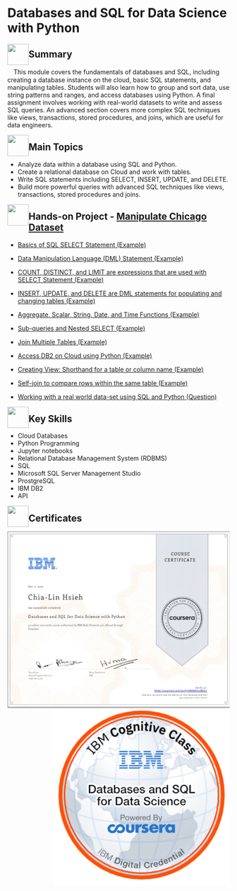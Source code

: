 # Databases and SQL for Data Science with Python


<a href="url"><img src="https://user-images.githubusercontent.com/93101704/223903588-fd196e4b-c840-495a-9207-b79ca5874349.png" align="left" height="48" width="48" ></a>
## Summary
 　This module covers the fundamentals of databases and SQL, including creating a database instance on the cloud, basic SQL statements, and manipulating tables. Students will also learn how to group and sort data, use string patterns and ranges, and access databases using Python. A final assignment involves working with real-world datasets to write and assess SQL queries. An advanced section covers more complex SQL techniques like views, transactions, stored procedures, and joins, which are useful for data engineers.


<a href="url"><img src="https://user-images.githubusercontent.com/93101704/222638742-f320726e-c9e3-4d19-a293-73edda6c7932.png" align="left" height="48" width="48" ></a>
##  Main Topics 
  * Analyze data within a database using SQL and Python.
  * Create a relational database on Cloud and work with tables.
  * Write SQL statements including SELECT, INSERT, UPDATE, and DELETE.
  * Build more powerful queries with advanced SQL techniques like views, transactions, stored procedures and joins. 
 
<a href="url"><img src="https://user-images.githubusercontent.com/93101704/224516359-7fb04da1-1521-4b0f-95be-e6af5adace81.png" align="left" height="48" width="48" ></a>
##  Hands-on Project - [Manipulate Chicago Dataset](https://github.com/ChiaLinz/IBM_Data_Science_Professional_Certificate/blob/main/06.%20%20Databases%20and%20SQL%20for%20Data%20Science%20with%20Python/Chicago%20Assignment.sql)

  * [Basics of SQL SELECT Statement (Example)](https://github.com/ChiaLinz/IBM_Data_Science_Professional_Certificate/blob/main/06.%20%20Databases%20and%20SQL%20for%20Data%20Science%20with%20Python/01.%20Basics%20of%20SQL%20SELECT%20Statement.sql)

  * [Data Manipulation Language (DML) Statement (Example)](https://github.com/ChiaLinz/IBM_Data_Science_Professional_Certificate/blob/main/06.%20%20Databases%20and%20SQL%20for%20Data%20Science%20with%20Python/02.%20INSERT%2C%20UPDATE%2C%20DELETE.sql) 

  * [COUNT, DISTINCT, and LIMIT are expressions that are used with SELECT Statement (Example)](https://github.com/ChiaLinz/IBM_Data_Science_Professional_Certificate/blob/main/06.%20%20Databases%20and%20SQL%20for%20Data%20Science%20with%20Python/04.%20CREATE%2C%20ALTER%2C%20TRUNCATE%2C%20DROP.sql)

  * [INSERT, UPDATE, and DELETE are DML statements for populating and changing tables (Example)](https://github.com/ChiaLinz/IBM_Data_Science_Professional_Certificate/blob/main/06.%20%20Databases%20and%20SQL%20for%20Data%20Science%20with%20Python/05.%20String%20Patterns%2C%20Sorting%20and%20Grouping.sql) 

  * [Aggregate, Scalar, String, Date, and Time Functions (Example)](https://github.com/ChiaLinz/IBM_Data_Science_Professional_Certificate/blob/main/06.%20%20Databases%20and%20SQL%20for%20Data%20Science%20with%20Python/06.%20Built-in%20functions%20-%20Aggregate%2C%20Scalar%2C%20String%2C%20Date%20and%20Time%20Functions.sql)

  * [Sub-queries and Nested SELECT (Example)](https://github.com/ChiaLinz/IBM_Data_Science_Professional_Certificate/blob/main/06.%20%20Databases%20and%20SQL%20for%20Data%20Science%20with%20Python/07.%20Sub-queries%20and%20Nested%20SELECTs.sql)

  * [Join Multiple Tables (Example)](https://github.com/ChiaLinz/IBM_Data_Science_Professional_Certificate/blob/main/06.%20%20Databases%20and%20SQL%20for%20Data%20Science%20with%20Python/08.%20Working%20with%20Multiple%20Tables.sql)

  * [Access DB2 on Cloud using Python (Example)](https://github.com/ChiaLinz/IBM_Data_Science_Professional_Certificate/blob/main/06.%20%20Databases%20and%20SQL%20for%20Data%20Science%20with%20Python/09.%20Creating%20tables%2C%20inserting%20and%20querying%20Data%20.ipynb)

  * [Creating View: Shorthand for a table or column name (Example)](https://github.com/ChiaLinz/IBM_Data_Science_Professional_Certificate/blob/main/06.%20%20Databases%20and%20SQL%20for%20Data%20Science%20with%20Python/12.%20Using%20Views.sql)

  * [Self-join to compare rows within the same table (Example)](https://github.com/ChiaLinz/IBM_Data_Science_Professional_Certificate/blob/main/06.%20%20Databases%20and%20SQL%20for%20Data%20Science%20with%20Python/13.%20Joins.sql)

  * [Working with a real world data-set using SQL and Python (Question)](https://github.com/ChiaLinz/IBM_Data_Science_Professional_Certificate/blob/main/06.%20%20Databases%20and%20SQL%20for%20Data%20Science%20with%20Python/11.%20Practice%20Querying%20Real%20World%20Datasets.ipynb)



 <a href="url"><img src="https://user-images.githubusercontent.com/93101704/222638910-af998087-8417-4102-be5b-6cf3c0945f51.png" align="left" height="48" width="48" ></a>
##  Key Skills 
  * Cloud Databases
  * Python Programming
  * Jupyter notebooks
  * Relational Database Management System (RDBMS)
  * SQL
  * Microsoft SQL Server Management Studio
  * ProstgreSQL
  * IBM DB2
  * API

<a href="url"><img src="https://user-images.githubusercontent.com/93101704/222639172-776dc817-d4a7-438b-bc7b-3b29c5d61f3a.png" align="left" height="48" width="48" ></a>   
 ##  Certificates 
 
   
  <a href="https://www.coursera.org/account/accomplishments/certificate/RRF6NSS2RLKU"><img src="https://github.com/ChiaLinz/IBM_Data_Science_Professional_Certificate/blob/main/06.%20%20Databases%20and%20SQL%20for%20Data%20Science%20with%20Python/IBM%20Certificate%2006%20Databases%20and%20SQL%20for%20Data%20Science%20with%20Python.JPG" align="left" height="400" ></a>
  
   <a href="https://www.credly.com/badges/ec4d7438-943f-49bb-a619-211291605378/public_url"><img src="https://github.com/ChiaLinz/IBM_Data_Science_Professional_Certificate/blob/main/06.%20%20Databases%20and%20SQL%20for%20Data%20Science%20with%20Python/IBM%20Badge%2006%20Databases%20and%20SQL%20for%20Data%20Science%20with%20Python.png" align="right" height="400" ></a>   

